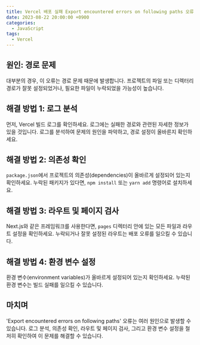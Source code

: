```yaml
---
title: Vercel 배포 실패 Export encountered errors on following paths 오류 해결
date: 2023-08-22 20:00:00 +0900
categories:
  - JavaScript
tags:
  - Vercel
---
```


## 원인: 경로 문제

대부분의 경우, 이 오류는 경로 문제 때문에 발생합니다. 프로젝트의 파일 또는 디렉터리 경로가 잘못 설정되었거나, 필요한 파일이 누락되었을 가능성이 높습니다.

## 해결 방법 1: 로그 분석

먼저, Vercel 빌드 로그를 확인하세요. 로그에는 실패한 경로와 관련된 자세한 정보가 있을 것입니다. 로그를 분석하여 문제의 원인을 파악하고, 경로 설정이 올바른지 확인하세요.

## 해결 방법 2: 의존성 확인

`package.json`에서 프로젝트의 의존성(dependencies)이 올바르게 설정되어 있는지 확인하세요. 누락된 패키지가 있다면, `npm install` 또는 `yarn add` 명령어로 설치하세요.

## 해결 방법 3: 라우트 및 페이지 검사

Next.js와 같은 프레임워크를 사용한다면, `pages` 디렉터리 안에 있는 모든 파일과 라우트 설정을 확인하세요. 누락되거나 잘못 설정된 라우트는 배포 오류를 일으킬 수 있습니다.

## 해결 방법 4: 환경 변수 설정

환경 변수(environment variables)가 올바르게 설정되어 있는지 확인하세요. 누락된 환경 변수는 빌드 실패를 일으킬 수 있습니다.

## 마치며

'Export encountered errors on following paths' 오류는 여러 원인으로 발생할 수 있습니다. 로그 분석, 의존성 확인, 라우트 및 페이지 검사, 그리고 환경 변수 설정을 철저히 확인하여 이 문제를 해결할 수 있습니다.